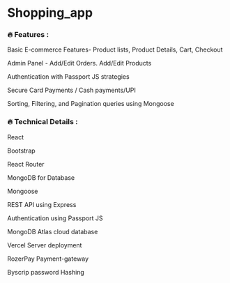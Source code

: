 # Shopping_app
<h3>🔥 Features :</h3>

<p>Basic E-commerce Features- Product lists, Product Details, Cart, Checkout</p> 
<p>Admin Panel - Add/Edit Orders. Add/Edit Products</p>
<p>Authentication with Passport JS strategies</p>
<p>Secure Card Payments / Cash payments/UPI</p>
<p>Sorting, Filtering, and Pagination queries using Mongoose</p>

<h3>🔥 Technical Details :</h3>

<p>React </p> 
<p>Bootstrap</p>
<p>React Router</p>
<p>MongoDB for Database</p>
<p>Mongoose</p>
<p>REST API using Express</p>
<p>Authentication using Passport JS</p>
<p>MongoDB Atlas cloud database</p>
<p>Vercel Server deployment</p>
<p>RozerPay Payment-gateway</p>
<p>Byscrip password Hashing</p>
